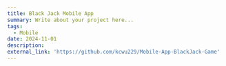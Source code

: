 ```yaml
---
title: Black Jack Mobile App
summary: Write about your project here...
tags:
  - Mobile
date: 2024-11-01
description:
external_link: 'https://github.com/kcwu229/Mobile-App-BlackJack-Game'
---
```

